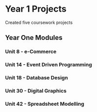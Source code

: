 # Year 1 Projects

Created five coursework projects

## Year One Modules

### Unit 8 - e-Commerce

### Unit 14 - Event Driven Programming

### Unit 18 - Database Design

### Unit 30 - Digital Graphics

### Unit 42 - Spreadsheet Modelling

